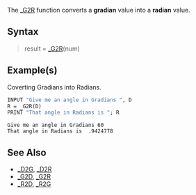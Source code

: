 The [_G2R](_G2R) function converts a **gradian** value into a **radian** value. 


## Syntax

>  result = [_G2R](_G2R)(num)


## Example(s)
 Coverting Gradians into Radians.

```vb
INPUT "Give me an angle in Gradians ", D
R = _G2R(D)
PRINT "That angle in Radians is "; R
```

```text
Give me an angle in Gradians 60
That angle in Radians is  .9424778
```


## See Also
* [_D2G](_D2G), [_D2R](_D2R)
* [_G2D](_G2D), [_G2R](_G2R)
* [_R2D](_R2D), [_R2G](_R2G)




